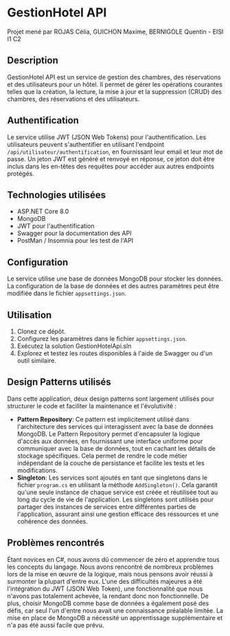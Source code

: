 # GestionHotel API
Projet mené par ROJAS Célia, GUICHON Maxime, BERNIGOLE Quentin - EISI I1 C2

## Description
GestionHotel API est un service de gestion des chambres, des réservations et des utilisateurs pour un hôtel. Il permet de gérer les opérations courantes telles que la création, la lecture, la mise à jour et la suppression (CRUD) des chambres, des réservations et des utilisateurs.

## Authentification
Le service utilise JWT (JSON Web Tokens) pour l'authentification. Les utilisateurs peuvent s'authentifier en utilisant l'endpoint `/api/utilisateur/authentification`, en fournissant leur email et leur mot de passe. Un jeton JWT est généré et renvoyé en réponse, ce jeton doit être inclus dans les en-têtes des requêtes pour accéder aux autres endpoints protégés.

## Technologies utilisées
- ASP.NET Core 8.0
- MongoDB
- JWT pour l'authentification
- Swagger pour la documentation des API
- PostMan / Insomnia pour les test de l'API

## Configuration
Le service utilise une base de données MongoDB pour stocker les données. La configuration de la base de données et des autres paramètres peut être modifiée dans le fichier `appsettings.json`.


## Utilisation
1. Clonez ce dépôt.
2. Configurez les paramètres dans le fichier `appsettings.json`.
3. Exécutez la solution GestionHotelApi.sln
4. Explorez et testez les routes disponibles à l'aide de Swagger ou d'un outil similaire.

## Design Patterns utilisés
Dans cette application, deux design patterns sont largement utilisés pour structurer le code et faciliter la maintenance et l'évolutivité :
- **Pattern Repository**: Ce pattern est implicitement utilisé dans l'architecture des services qui interagissent avec la base de données MongoDB. Le Pattern Repository permet d'encapsuler la logique d'accès aux données, en fournissant une interface uniforme pour communiquer avec la base de données, tout en cachant les détails de stockage spécifiques. Cela permet de rendre le code métier indépendant de la couche de persistance et facilite les tests et les modifications.
- **Singleton**: Les services sont ajoutés en tant que singletons dans le fichier `program.cs` en utilisant la méthode `AddSingleton()`. Cela garantit qu'une seule instance de chaque service est créée et réutilisée tout au long du cycle de vie de l'application. Les singletons sont utilisés pour partager des instances de services entre différentes parties de l'application, assurant ainsi une gestion efficace des ressources et une cohérence des données.

## Problèmes rencontrés
Étant novices en C#, nous avons dû commencer de zéro et apprendre tous les concepts du langage. Nous avons rencontré de nombreux problèmes lors de la mise en œuvre de la logique, mais nous pensons avoir réussi à surmonter la plupart d'entre eux. L'une des difficultés majeures a été l'intégration du JWT (JSON Web Token), une fonctionnalité que nous n'avons pas totalement achevée, la rendant donc non fonctionnelle. De plus, choisir MongoDB comme base de données a également posé des défis, car seul l'un d'entre nous avait une connaissance préalable limitée. La mise en place de MongoDB a nécessité un apprentissage supplémentaire et n'a pas été aussi facile que prévu.
